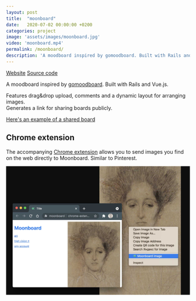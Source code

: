 ```yaml
---
layout: post
title:  "moonboard"
date:   2020-07-02 00:00:00 +0200
categories: project
image: 'assets/images/moonboard.jpg'
video: 'moonboard.mp4'
permalink: /moonboard/
description: 'A moodboard inspired by gomoodboard. Built with Rails and Vue.js. Features drag&drop upload, comments and a dynamic layout for arranging images. Generates a link for sharing boards publicly.'
---
```


[Website](https://moonboardapp.herokuapp.com/)
[Source code](https://github.com/emilosman/moonboard)

A moodboard inspired by [gomoodboard](http://www.gomoodboard.com/).
Built with Rails and Vue.js.

Features drag&drop upload, comments and a dynamic layout for arranging images.  
Generates a link for sharing boards publicly.

[Here's an example of a shared board](https://moonboardapp.herokuapp.com/b/eda2d9d6-d6c9-4932-b945-dbf6c25dba1d)

## Chrome extension
The accompanying [Chrome extension](https://github.com/emilosman/moonboard-chrome) allows you to send images you find on the web directly to Moonboard. Similar to Pinterest.

![moonboard chrome screenshot](/assets/images/moonboard_chrome_screenshot.jpg)  

